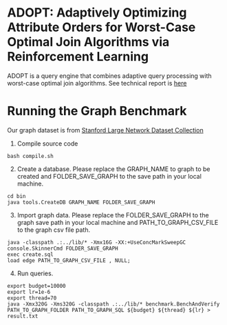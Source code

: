 # ADOPT: Adaptively Optimizing Attribute Orders for Worst-Case Optimal Join Algorithms via Reinforcement Learning

ADOPT is a query engine that combines adaptive query processing with worst-case optimal join algorithms. See technical report is [here](https://github.com/jxiw/ADOPT/blob/main/report/ADOPT.pdf)

# Running the Graph Benchmark

Our graph dataset is from [Stanford Large Network Dataset Collection](https://snap.stanford.edu/data/)

1. Compile source code
```commandline
bash compile.sh
```
2. Create a database. Please replace the GRAPH_NAME to graph to be created and FOLDER_SAVE_GRAPH to the save path in your local machine. 
```commandline
cd bin
java tools.CreateDB GRAPH_NAME FOLDER_SAVE_GRAPH
```

3. Import graph data. Please replace the FOLDER_SAVE_GRAPH to the graph save path in your local machine and PATH_TO_GRAPH_CSV_FILE to the graph csv file path.
```commandline
java -classpath .:../lib/* -Xmx16G -XX:+UseConcMarkSweepGC console.SkinnerCmd FOLDER_SAVE_GRAPH
exec create.sql
load edge PATH_TO_GRAPH_CSV_FILE , NULL;
```

4. Run queries.
```commandline
export budget=10000
export lr=1e-6
export thread=70
java -Xmx320G -Xms320G -classpath .:../lib/* benchmark.BenchAndVerify PATH_TO_GRAPH_FOLDER PATH_TO_GRAPH_SQL ${budget} ${thread} ${lr} > result.txt
```

